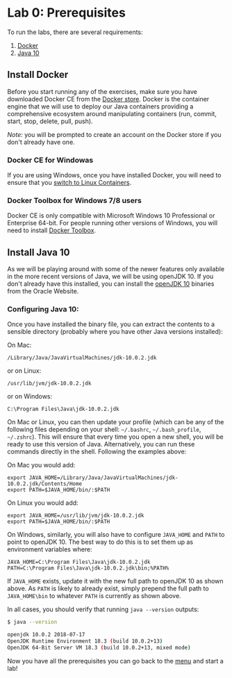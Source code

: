 # Lab 0: Prerequisites

To run the labs, there are several requirements:
1. [Docker](#install-docker)
2. [Java 10](#install-java-10)

## Install Docker

Before you start running any of the exercises, make sure you have downloaded Docker CE from the [Docker store](https://store.docker.com/search?type=edition&offering=community). Docker is the container engine that we will use to deploy our Java containers providing a comprehensive ecosystem around manipulating containers (run, commit, start, stop, delete, pull, push). 

*Note:* you will be prompted to create an account on the Docker store if you don't already have one.

### Docker CE for Windowas

If you are using Windows, once you have installed Docker, you will need to ensure that you [switch to Linux Containers](https://docs.docker.com/docker-for-windows/#switch-between-windows-and-linux-containers).

### Docker Toolbox for Windows 7/8 users

Docker CE is only compatible with Microsoft Windows 10 Professional or Enterprise 64-bit. For people running other versions of Windows, you will need to install [Docker Toolbox](https://docs.docker.com/toolbox/toolbox_install_windows/).

## Install Java 10

As we will be playing around with some of the newer features only available in the more recent versions of Java, we will be using openJDK 10. If you don't already have this installed, you can install the [openJDK 10](http://jdk.java.net/10/) binaries  from the Oracle Website.

### Configuring Java 10:

Once you have installed the binary file, you can extract the contents to a sensible directory (probably where you have other Java versions installed):

On Mac:

```
/Library/Java/JavaVirtualMachines/jdk-10.0.2.jdk
```

or on Linux:

```
/usr/lib/jvm/jdk-10.0.2.jdk
```

or on Windows:

```
C:\Program Files\Java\jdk-10.0.2.jdk
```

On Mac or Linux, you can then update your profile (which can be any of the following files depending on your shell: `~/.bashrc`, `~/.bash_profile`, `~/.zshrc`). This will ensure that every time you open a new shell, you will be ready to use this version of Java. Alternatively, you can run these commands directly in the shell. Following the examples above:

On Mac you would add:

```
export JAVA_HOME=/Library/Java/JavaVirtualMachines/jdk-10.0.2.jdk/Contents/Home
export PATH=$JAVA_HOME/bin/:$PATH
```

On Linux you would add:

```
export JAVA_HOME=/usr/lib/jvm/jdk-10.0.2.jdk
export PATH=$JAVA_HOME/bin/:$PATH
```

On Windows, similarly, you will also have to configure `JAVA_HOME` and `PATH` to point to openJDK 10. The best way to do this is to set them up as environment variables where:

```
JAVA_HOME=C:\Program Files\Java\jdk-10.0.2.jdk
PATH=C:\Program Files\Java\jdk-10.0.2.jdk\bin;%PATH%
```

If `JAVA_HOME` exists, update it with the new full path to openJDK 10 as shown above. As `PATH` is likely to already exist, simply prepend the full path to `JAVA_HOME\bin` to whatever `PATH` is currently as shown above.

In all cases, you should verify that running `java --version` outputs:

```bash
$ java --version

openjdk 10.0.2 2018-07-17
OpenJDK Runtime Environment 18.3 (build 10.0.2+13)
OpenJDK 64-Bit Server VM 18.3 (build 10.0.2+13, mixed mode)
```

Now you have all the prerequisites you can go back to the [menu](../README.md) and start a lab!
